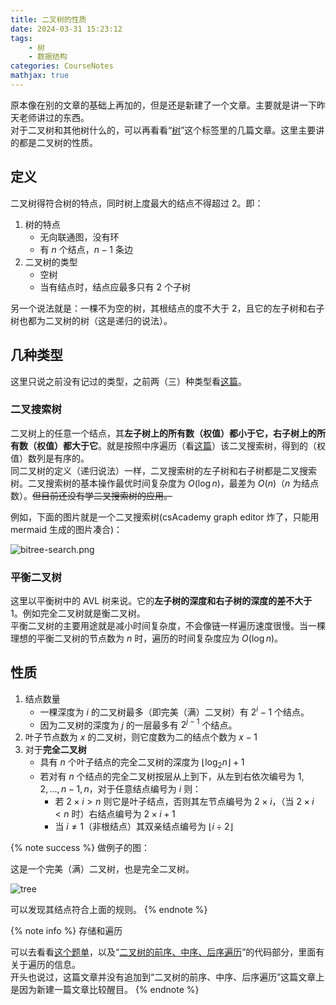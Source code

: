```yaml
---
title: 二叉树的性质
date: 2024-03-31 15:23:12
tags:
    - 树
    - 数据结构
categories: CourseNotes
mathjax: true
---
```


原本像在别的文章的基础上再加的，但是还是新建了一个文章。主要就是讲一下昨天老师讲过的东西。  
对于二叉树和其他树什么的，可以再看看“[树](/tags/%E6%A0%91)”这个标签里的几篇文章。这里主要讲的都是二叉树的性质。

## 定义
二叉树得符合树的特点，同时树上度最大的结点不得超过 2。<!--more-->即：

1. 树的特点
    - 无向联通图，没有环
    - 有 $n$ 个结点，$n - 1$ 条边
2. 二叉树的类型
    - 空树
    - 当有结点时，结点应最多只有 $2$ 个子树

另一个说法就是：一棵不为空的树，其根结点的度不大于 $2$，且它的左子树和右子树也都为二叉树的树（这是递归的说法）。

## 几种类型
这里只说之前没有记过的类型，之前两（三）种类型看[这篇](/posts/graph-tree/#二叉树的概念)。

### 二叉搜索树
二叉树上的任意一个结点，其**左子树上的所有数（权值）都小于它，右子树上的所有数（权值）都大于它**。就是按照中序遍历（看[这篇](/posts/binarytree-fme)）该二叉搜索树，得到的（权值）数列是有序的。  
同二叉树的定义（递归说法）一样，二叉搜索树的左子树和右子树都是二叉搜索树。二叉搜索树的基本操作最优时间复杂度为 $O(\log n)$，最差为 $O(n)$（$n$ 为结点数）。~~但目前还没有学二叉搜索树的应用。~~

例如，下面的图片就是一个二叉搜索树(csAcademy graph editor 炸了，只能用 mermaid 生成的图片凑合)：

![bitree-search.png](https://src-jywon.glitch.me/img/blog-binarytree-bittreeSearch.png)

### 平衡二叉树
这里以平衡树中的 AVL 树来说。它的**左子树的深度和右子树的深度的差不大于** $1$。例如完全二叉树就是衡二叉树。  
平衡二叉树的主要用途就是减小时间复杂度，不会像链一样遍历速度很慢。当一棵理想的平衡二叉树的节点数为 $n$ 时，遍历的时间复杂度应为 $O(\log n)$。

## 性质
1. 结点数量
    - 一棵深度为 $i$ 的二叉树最多（即完美（满）二叉树）有 $2^i - 1$ 个结点。
    - 因为二叉树的深度为 $j$ 的一层最多有 $2^{j - 1}$ 个结点。
2. 叶子节点数为 $x$ 的二叉树，则它度数为二的结点个数为 $x - 1$
3. 对于**完全二叉树**
    - 具有 $n$ 个叶子结点的完全二叉树的深度为 $\lfloor \log_2 n \rfloor + 1$
    - 若对有 $n$ 个结点的完全二叉树按层从上到下，从左到右依次编号为 $1, 2, ..., n - 1, n$，对于任意结点编号为 $i$ 则：
        - 若 $2 \times i > n$ 则它是叶子结点，否则其左节点编号为 $2 \times i$，（当 $2 \times i < n$ 时）右结点编号为 $2 \times i + 1$
        - 当 $i \ne 1$（非根结点）其双亲结点编号为 $\lfloor i \div 2 \rfloor$

{% note success %}
做例子的图：

这是一个完美（满）二叉树，也是完全二叉树。

![tree](https://src-jywon.glitch.me/img/blog-binarytree-tree.png)

可以发现其结点符合上面的规则。
{% endnote %}

{% note info %}
存储和遍历

可以去看看[这个题单](https://www.luogu.com.cn/training/491819)，以及“[二叉树的前序、中序、后序遍历](/posts/binarytree-fme/#前、中、后序遍历代码)”的代码部分，里面有关于遍历的信息。  
开头也说过，这篇文章并没有追加到“二叉树的前序、中序、后序遍历”这篇文章上是因为新建一篇文章比较醒目。
{% endnote %}
